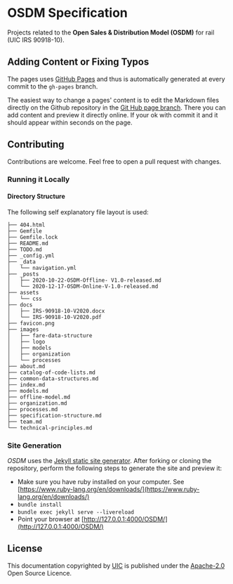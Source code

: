 # OSDM Specification

Projects related to the **Open Sales &amp; Distribution Model (OSDM)** for rail (UIC IRS 90918-10).

## Adding Content or Fixing Typos

The pages uses [GitHub Pages](https://pages.github.com/) and thus is automatically generated at every commit to the `gh-pages` branch.

The easiest way to change a pages' content is to edit the Markdown files
 directly on the Github repository in the [Git Hub page branch](https://github.com/UnionInternationalCheminsdeFer/OSDM/tree/gh-pages). There you can add content and preview it directly online. If your ok with commit it and it should appear within seconds on the page.

## Contributing

Contributions are welcome. Feel free to open a pull request with changes.

### Running it Locally

#### Directory Structure

The following self explanatory file layout is used:

```text
├── 404.html
├── Gemfile
├── Gemfile.lock
├── README.md
├── TODO.md
├── _config.yml
├── _data
│   └── navigation.yml
├── _posts
│   ├── 2020-10-22-OSDM-Offline- V1.0-released.md
│   └── 2020-12-17-OSDM-Online-V-1.0-released.md
├── assets
│   └── css
├── docs
│   ├── IRS-90918-10-V2020.docx
│   └── IRS-90918-10-V2020.pdf
├── favicon.png
├── images
│   ├── fare-data-structure
│   ├── logo
│   ├── models
│   ├── organization
│   └── processes
├── about.md
├── catalog-of-code-lists.md
├── common-data-structures.md
├── index.md
├── models.md
├── offline-model.md
├── organization.md
├── processes.md
├── specification-structure.md
├── team.md
└── technical-principles.md
```

### Site Generation

*OSDM* uses the [Jekyll static site generator](http://jekyllrb.com/).
After forking or cloning the repository, perform the following steps to generate the site and preview it:

- Make sure you have ruby installed on your computer. See [https://www.ruby-lang.org/en/downloads/](https://www.ruby-lang.org/en/downloads/)
- `bundle install`
- `bundle exec jekyll serve --livereload`
- Point your browser at [http://127.0.0.1:4000/OSDM/](http://127.0.0.1:4000/OSDM/)

## License

This documentation copyrighted by [UIC](https://www.uic.org) is published
under the [Apache-2.0](https://www.apache.org/licenses/LICENSE-2.0.html)
Open Source Licence.
